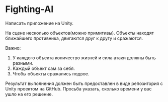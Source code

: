# Fighting-AI
Написать приложение на Unity.

На сцене несколько объектов(можно примитивы). Объекты находят ближайшего противника, двигаются друг к другу и сражаются. 

Важно:
   1. У каждого объекта количество жизней и сила атаки должны быть разными.
   2. Каждый объект сам за себя. 
   3. Чтобы объекты сражались подвое. 

Результат выполнения должен быть предоставлен в виде репозитория с Unity проектом на GitHub. Просьба указать, сколько времени у вас ушло на его решение.
